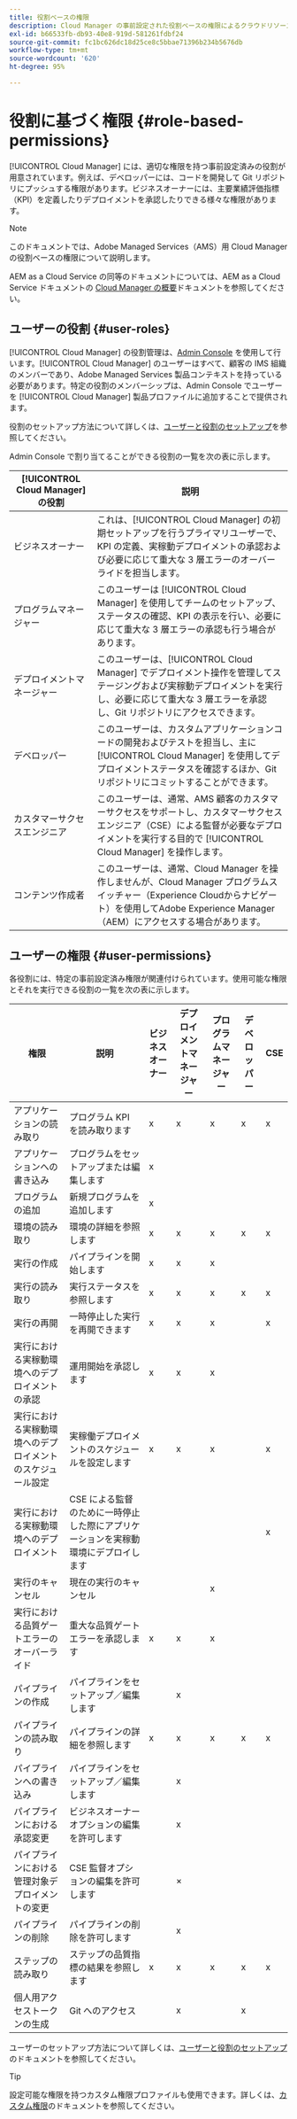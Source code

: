 ```yaml
---
title: 役割ベースの権限
description: Cloud Manager の事前設定された役割ベースの権限によるクラウドリソースへのアクセスの管理について説明します。
exl-id: b66533fb-db93-40e8-919d-581261fdbf24
source-git-commit: fc1bc626dc18d25ce8c5bbae71396b234b5676db
workflow-type: tm+mt
source-wordcount: '620'
ht-degree: 95%

---
```



# 役割に基づく権限 {#role-based-permissions}

[!UICONTROL Cloud Manager] には、適切な権限を持つ事前設定済みの役割が用意されています。例えば、デベロッパーには、コードを開発して Git リポジトリにプッシュする権限があります。ビジネスオーナーには、主要業績評価指標（KPI）を定義したりデプロイメントを承認したりできる様々な権限があります。

>[!NOTE]
>
>このドキュメントでは、Adobe Managed Services（AMS）用 Cloud Manager の役割ベースの権限について説明します。
>
>AEM as a Cloud Service の同等のドキュメントについては、AEM as a Cloud Service ドキュメントの [Cloud Manager の概要](https://experienceleague.adobe.com/docs/experience-manager-cloud-service/content/onboarding/concepts/cloud-manager-introduction.html?lang=ja#role-based-permissions)ドキュメントを参照してください。

## ユーザーの役割 {#user-roles}

[!UICONTROL Cloud Manager] の役割管理は、[Admin Console](https://helpx.adobe.com/jp/enterprise/using/admin-console.html) を使用して行います。[!UICONTROL Cloud Manager] のユーザーはすべて、顧客の IMS 組織のメンバーであり、Adobe Managed Services 製品コンテキストを持っている必要があります。特定の役割のメンバーシップは、Admin Console でユーザーを [!UICONTROL Cloud Manager] 製品プロファイルに追加することで提供されます。

役割のセットアップ方法について詳しくは、[ユーザーと役割のセットアップ](/help/requirements/users-and-roles.md)を参照してください。

Admin Console で割り当てることができる役割の一覧を次の表に示します。

| [!UICONTROL Cloud Manager] の役割 | 説明 |
|---|---|
| ビジネスオーナー | これは、[!UICONTROL Cloud Manager] の初期セットアップを行うプライマリユーザーで、KPI の定義、実稼動デプロイメントの承認および必要に応じて重大な 3 層エラーのオーバーライドを担当します。 |
| プログラムマネージャー | このユーザーは [!UICONTROL Cloud Manager] を使用してチームのセットアップ、ステータスの確認、KPI の表示を行い、必要に応じて重大な 3 層エラーの承認も行う場合があります。 |
| デプロイメントマネージャー | このユーザーは、[!UICONTROL Cloud Manager] でデプロイメント操作を管理してステージングおよび実稼動デプロイメントを実行し、必要に応じて重大な 3 層エラーを承認し、Git リポジトリにアクセスできます。 |
| デベロッパー | このユーザーは、カスタムアプリケーションコードの開発およびテストを担当し、主に [!UICONTROL Cloud Manager] を使用してデプロイメントステータスを確認するほか、Git リポジトリにコミットすることができます。 |
| カスタマーサクセスエンジニア | このユーザーは、通常、AMS 顧客のカスタマーサクセスをサポートし、カスタマーサクセスエンジニア（CSE）による監督が必要なデプロイメントを実行する目的で [!UICONTROL Cloud Manager] を操作します。 |
| コンテンツ作成者 | このユーザーは、通常、Cloud Manager を操作しませんが、Cloud Manager プログラムスイッチャー（Experience Cloudからナビゲート）を使用してAdobe Experience Manager（AEM）にアクセスする場合があります。 |

## ユーザーの権限 {#user-permissions}

各役割には、特定の事前設定済み権限が関連付けられています。使用可能な権限とそれを実行できる役割の一覧を次の表に示します。


| 権限 | 説明 | ビジネスオーナー | デプロイメントマネージャー | プログラムマネージャー | デベロッパー | CSE |
|--- |--- |--- |--- |--- |--- |--- |
| アプリケーションの読み取り | プログラム KPI を読み取ります | x | x | x | x | x |
| アプリケーションへの書き込み | プログラムをセットアップまたは編集します | x |  |  |  |  |
| プログラムの追加 | 新規プログラムを追加します | x |  |  |  |  |
| 環境の読み取り | 環境の詳細を参照します | x | x | x | x | x |
| 実行の作成 | パイプラインを開始します | x | x | x |  |  |
| 実行の読み取り | 実行ステータスを参照します | x | x | x | x | x |
| 実行の再開 | 一時停止した実行を再開できます | x | x | x |  | x |
| 実行における実稼動環境へのデプロイメントの承認 | 運用開始を承認します | x | x | x |  |  |
| 実行における実稼動環境へのデプロイメントのスケジュール設定 | 実稼働デプロイメントのスケジュールを設定します | x | x | x |  | x |
| 実行における実稼動環境へのデプロイメント | CSE による監督のために一時停止した際にアプリケーションを実稼動環境にデプロイします |  |  |  |  | x |
| 実行のキャンセル | 現在の実行のキャンセル |  |  | x |  |  |
| 実行における品質ゲートエラーのオーバーライド | 重大な品質ゲートエラーを承認します | x | x | x |  |  |
| パイプラインの作成 | パイプラインをセットアップ／編集します |  | x |  |  |  |
| パイプラインの読み取り | パイプラインの詳細を参照します | x | x | x | x | x |
| パイプラインへの書き込み | パイプラインをセットアップ／編集します |  | x |  |  |  |
| パイプラインにおける承認変更 | ビジネスオーナーオプションの編集を許可します |  | x |  |  |  |
| パイプラインにおける管理対象デプロイメントの変更 | CSE 監督オプションの編集を許可します |  | × |  |  |  |
| パイプラインの削除 | パイプラインの削除を許可します |  | x |  |  |  |
| ステップの読み取り | ステップの品質指標の結果を参照します | x | x | x | x | x |
| 個人用アクセストークンの生成 | Git へのアクセス |  | x |  | x |  |

ユーザーのセットアップ方法について詳しくは、[ユーザーと役割のセットアップ](/help/requirements/users-and-roles.md)のドキュメントを参照してください。

>[!TIP]
>
>設定可能な権限を持つカスタム権限プロファイルも使用できます。詳しくは、[カスタム権限](/help/using/custom-permissions.md)のドキュメントを参照してください。
